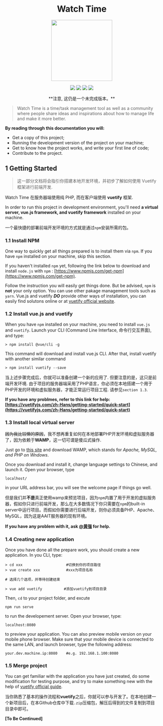 <h1 align=center> Watch Time </h1>

<p align=center>
<img src="https://github.com/Owen-Tsai/watch-time/blob/master/logo/pinterest_profile_image.png?raw=true" height="200" width="200")
</p>

<p align=center>
<img src="https://img.shields.io/badge/version-0.0.1-red.svg">
  <img src="https://img.shields.io/badge/founder-%E8%94%A1%E4%BB%B2%E6%99%A8-orange.svg">
  <img src="https://img.shields.io/badge/%E5%9B%9B%E5%B7%9D%E8%BD%BB%E5%8C%96%E5%B7%A5-AAIT-brightgreen.svg">
  <img src="https://img.shields.io/badge/status-Unfinished-lightgrey.svg">
</p>

<p align=center>**注意, 这仍是一个未完成版本。**</p>

> Watch Time is a time/task management tool as well as a community where people share ideas and inspirations about how to manage life and make it more better.

**By reading through this documentation you will:**
- Get a copy of this project;
- Running the development version of the project on your machine;
- Get to know how the project works, and write your first line of code;
- Contribute to the project.

## 1 Getting Started

> 这一部分文档将会指引你搭建本地开发环境，并初步了解如何使用 Vuetify 框架进行前端开发.

Watch Time 在服务器端使用纯 PHP, 而在客户端使用 **vuetify** 框架. 

In order to run this project in development environment, you'll need **a virtual server, vue.js framework, and vuetify framework** installed on your machine. 

一个最快捷的部署前端开发环境的方式就是通过`npm`安装所需的包。

### 1.1 Install NPM

One way to quickly get all things prepared is to install them via `npm`. If you have `npm` installed on your machine, skip this section.

If you haven't installed `npm` yet, following the link below to download and install `node.js` with `npm` : [https://www.npmjs.com/get-npm](https://www.npmjs.com/get-npm).

Follow the instruction you will easily get things done. But be advised, `npm` is **not** your only option. You can use other pakage management tools such as `yarn`. Vue.js and vuetify ***DO*** provide other ways of installation, you can easily find solutons online or at [vuetify official website](https://vuetifyjs.com/zh-Hans/getting-started/quick-start).
### 1.2 Install vue.js and vuetify

When you have `npm` installed on your machine, you need to install `vue.js` and `vuetify`. Launch your CLI (Command Line Interface, 命令行交互界面), and type:

```
> npm install @vue/cli -g
```

This command will download and install vue.js CLI. After that, install vuetify with another similar command

```
> npm install vuetify --save
```

当上述步骤完成后，你就可以准备创建一个新的应用了. 但要注意的是，这只是前端开发环境. 由于项目的服务器端采用了PHP语言，你必须在本地搭建一个用于PHP开发的环境和虚拟服务器，才能正常运行项目工程. 请参见`section 1.3`.

**If you have any problmes, refer to this link for help: [https://vuetifyjs.com/zh-Hans/getting-started/quick-start](https://vuetifyjs.com/zh-Hans/getting-started/quick-start)**

### 1.3 Install local virtual server

~~因为我比较懒的原因~~，我不想再重复如何在本地部署PHP开发环境和虚拟服务器了，因为依赖于**WAMP**，这一切可谓是傻瓜式操作. 

Just go to [this site](http://www.wampserver.com/) and download WAMP, which stands for *Apache, MySQL, and PHP on Wndows*. 

Once you download and install it, change language settings to Chinese, and launch it. Open your browser, type

```
localhost/
```

in your URL address bar, you will see the welcome page if things go well.

但是我们并**不是**真正使用wamp来预览项目，因为`npm`内置了用于开发的虚拟服务器，假如你只进行前端开发，那么在大多数情况下你只需要在`npm`的built-in server中运行项目。而假如你需要进行后端开发，则你必须具备PHP、Apache、MySQL，因为这是AAIT服务器的现有环境。

**If you have any problem with it, ask **[@黄强]()** for help.** 

### 1.4 Creating new application

Once you have done all the prepare work, you should create a new application. In you CLI, type: 

```
> cd xxx					#切换到你的项目路径
> vue create xxx			#xxx为项目名称

# 选择几个选项，并等待创建结束

> vue add vuetify		   #添加vuetify到项目目录
```

Then, `cd` to your project folder, and excute

```
npm run serve
```

to run the developement server. Open your browser, type:

```
localhost:8080
```

to preview your application. You can also preview mobile version on your mobile phone browser. Make sure that your mobile device is connected to the same LAN, and launch browser, type the following address:

```
your.dev.machine.ip:8080    #e.g. 192.168.1.100:8080
```

### 1.5 Merge project

You can get familiar with the application you have just created, do some modification for testing purpose, and try to make something new with the help of [vuetify official guide](https://vuetifyjs.com/zh-Hans/getting-started/quick-start).

当你熟悉了基本的操作流程和**vuetify**之后，你就可以参与开发了。在本地创建一个新项目后，在本Github仓库中下载`.zip`压缩包，解压后得到的文件复制到项目目录中即可。

**[To Be Continued]**
